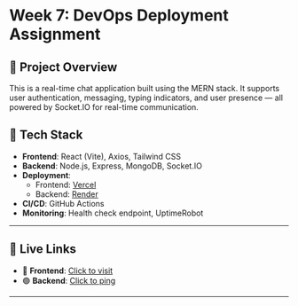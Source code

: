 # Week 7: DevOps Deployment Assignment

## 🚀 Project Overview

This is a real-time chat application built using the MERN stack. It supports user authentication, messaging, typing indicators, and user presence — all powered by Socket.IO for real-time communication.

## 🧰 Tech Stack

- **Frontend**: React (Vite), Axios, Tailwind CSS
- **Backend**: Node.js, Express, MongoDB, Socket.IO
- **Deployment**: 
  - Frontend: [Vercel](https://week-7-devops-deployment-assignment-chi.vercel.app)
  - Backend: [Render](https://week-7-devops-deployment-assignment-leqy.onrender.com)
- **CI/CD**: GitHub Actions
- **Monitoring**: Health check endpoint, UptimeRobot

---

## 🔗 Live Links

- 🔵 **Frontend**: [Click to visit](https://week-7-devops-deployment-assignment-chi.vercel.app)
- 🟢 **Backend**: [Click to ping](https://week-7-devops-deployment-assignment-leqy.onrender.com)

---


